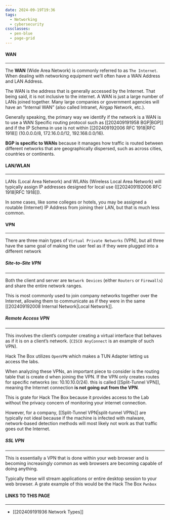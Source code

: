 ```yaml
---
date: 2024-09-19T19:36
tags:
  - Networking
  - cybersecurity
cssclasses:
  - pen-blue
  - page-grid
---
```

#### WAN
***
The **WAN** (Wide Area Network) is commonly referred to as `The Internet`. When dealing with networking equipment we’ll often have a WAN Address and LAN Address.

The WAN is the address that is generally accessed by the Internet. That being said, it is not inclusive to the internet. A WAN is just a large number of LANs joined together. Many large companies or government agencies will have an “Internal WAN” (also called Intranet, Airgap Network, etc.).

Generally speaking, the primary way we identify if the network is a WAN is to use a WAN Specific routing protocol such as [[202409191958 BGP|BGP]] and if the IP Schema in use is not within [[202409192006 RFC 1918|RFC 1918]] (10.0.0.0/8, 172.16.0.0/12, 192.168.0.0/16).

**BGP is specific to WANs** because it manages how traffic is routed between different networks that are geographically dispersed, such as across cities, countries or continents.

#### LAN/WLAN
***
LANs (Local Area Network) and WLANs (Wireless Local Area Network) will typically assign IP addresses designed for local use ([[202409192006 RFC 1918|RFC 1918]]).

In some cases, like some colleges or hotels, you may be assigned a routable (Internet) IP Address from joining their LAN, but that is much less common.

#### VPN
***
There are three main types of `Virtual Private Networks` (VPN), but all three have the same goal of making the user feel as if they were plugged into a different network

##### Site-to-Site VPN
***
Both the client and server are `Network Devices` (either `Routers` or `Firewalls`) and share the entire network ranges.

This is most commonly used to join company networks together over the Internet, allowing them to communicate as if they were in the same [[202409192008 Internal Network|Local Network]].

##### Remote Access VPN
***
This involves the client’s computer creating a virtual interface that behaves as if it is on a client’s network. (`CISCO AnyConnect` is an example of such VPN).

Hack The Box utilizes `OpenVPN` which makes a TUN Adapter letting us access the labs.

When analyzing these VPNs, an important piece to consider is the routing table that is create d when joining the VPN. If the VPN only creates routes for specific networks (ex: 10.10.10.0/24). this is called [[Split-Tunnel VPN]], meaning the Internet connection **is not going out from the VPN**. 

This is grate for Hack The Box because it provides access to the Lab without the privacy concern of monitoring your internet connection. 

However, for a company, [[Split-Tunnel VPN|split-tunnel VPNs]] are typically not ideal because if the machine is infected with malware, network-based detection methods will most likely not work as that traffic goes out the Internet.

##### SSL VPN
***
This is essentially a VPN that is done within your web browser and is becoming increasingly common as web browsers are becoming capable of doing anything. 

Typically these will stream applications or entire desktop session to your web browser. A grate example of this would be the Hack The Box `Pwnbox`

#### LINKS TO THIS PAGE
***
- [[202409191936 Network Types]]